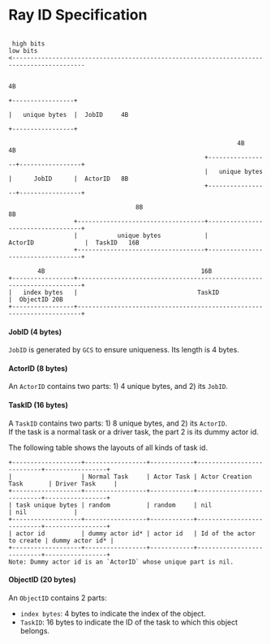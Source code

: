 Ray ID Specification
============================================
```

 high bits                                                                           low bits
<------------------------------------------------------------------------------------------

                                                                                 4B
                                                                        +-----------------+
                                                                        |   unique bytes  |  JobID     4B
                                                                        +-----------------+

                                                               4B                4B
                                                      +-----------------+-----------------+
                                                      |   unique bytes  |      JobID      |  ActorID   8B
                                                      +-----------------+-----------------+

                                   8B                                   8B
                  +-----------------------------------+-----------------------------------+
                  |           unique bytes            |              ActorID              |  TaskID   16B
                  +-----------------------------------+-----------------------------------+

        4B                                           16B
+-----------------+-----------------------------------------------------------------------+
|   index bytes   |                                 TaskID                                |  ObjectID 20B
+-----------------+-----------------------------------------------------------------------+

```
#### JobID (4 bytes)
`JobID` is generated by `GCS` to ensure uniqueness. Its length is 4 bytes.

#### ActorID (8 bytes)
An `ActorID` contains two parts: 1) 4 unique bytes, and 2) its `JobID`.

#### TaskID (16 bytes)
A `TaskID` contains two parts: 1) 8 unique bytes, and 2) its `ActorID`.  
If the task is a normal task or a driver task, the part 2 is its dummy actor id.

The following table shows the layouts of all kinds of task id.
```
+-------------------+-----------------+------------+---------------------------+-----------------+
|                   | Normal Task     | Actor Task | Actor Creation Task       | Driver Task     |
+-------------------+-----------------+------------+---------------------------+-----------------+
| task unique bytes | random          | random     | nil                       | nil             |
+-------------------+-----------------+------------+---------------------------+-----------------+
| actor id          | dummy actor id* | actor id   | Id of the actor to create | dummy actor id* |
+-------------------+-----------------+------------+---------------------------+-----------------+
Note: Dummy actor id is an `ActorID` whose unique part is nil.
```

#### ObjectID (20 bytes)
An `ObjectID` contains 2 parts:
- `index bytes`: 4 bytes to indicate the index of the object.
- `TaskID`: 16 bytes to indicate the ID of the task to which this object belongs.
